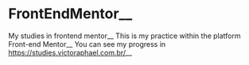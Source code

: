 # FrontEndMentor__
My studies in frontend mentor__
This is my practice within the platform Front-end Mentor__
You can see my progress in https://studies.victoraphael.com.br/__
